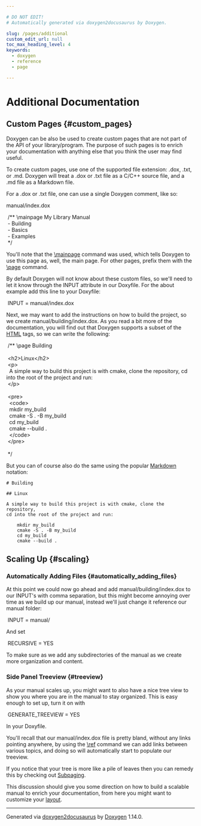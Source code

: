 ```yaml
---

# DO NOT EDIT!
# Automatically generated via doxygen2docusaurus by Doxygen.

slug: /pages/additional
custom_edit_url: null
toc_max_heading_level: 4
keywords:
  - doxygen
  - reference
  - page

---
```


<div class="doxyPage">

# Additional Documentation




## Custom Pages {#custom_pages}


<p>Doxygen can be also be used to create custom pages that are not part of the API of your library/program. The purpose of such pages is to enrich your documentation with anything else that you think the user may find useful.</p>


<p>To create custom pages, use one of the supported file extension: <span class="doxyComputerOutput">.dox</span>, <span class="doxyComputerOutput">.txt</span>, or <span class="doxyComputerOutput">.md</span>. Doxygen will treat a .dox or .txt file as a C/C++ source file, and a .md file as a Markdown file.</p>


<p>For a .dox or .txt file, one can use a single Doxygen comment, like so:</p>


<p><span class="doxyComputerOutput">manual/index.dox</span></p>


<div class="doxyProgramListing">

<div class="doxyCodeLine"><span class="doxyNoLineNumber">&nbsp;</span><span class="doxyLineContent"><span class="doxyHighlightComment">/** \mainpage My Library Manual</span></span></div>
<div class="doxyCodeLine"><span class="doxyNoLineNumber">&nbsp;</span><span class="doxyLineContent"><span class="doxyHighlightComment">- Building</span></span></div>
<div class="doxyCodeLine"><span class="doxyNoLineNumber">&nbsp;</span><span class="doxyLineContent"><span class="doxyHighlightComment">- Basics</span></span></div>
<div class="doxyCodeLine"><span class="doxyNoLineNumber">&nbsp;</span><span class="doxyLineContent"><span class="doxyHighlightComment">- Examples</span></span></div>
<div class="doxyCodeLine"><span class="doxyNoLineNumber">&nbsp;</span><span class="doxyLineContent"><span class="doxyHighlightComment">*/</span></span></div>

</div>


<p>You'll note that the <a href="/web-doxygen/docs/pages/commands/#cmdmainpage">\mainpage</a> command was used, which tells Doxygen to use this page as, well, the main page. For other pages, prefix them with the <a href="/web-doxygen/docs/pages/commands/#cmdpage">\page</a> command.</p>


<p>By default Doxygen will not know about these custom files, so we'll need to let it know through the <span class="doxyComputerOutput">INPUT</span> attribute in our Doxyfile. For the about example add this line to your Doxyfile:</p>


<div class="doxyProgramListing">

<div class="doxyCodeLine"><span class="doxyNoLineNumber">&nbsp;</span><span class="doxyLineContent"><span class="doxyHighlight">INPUT  = manual/index.dox</span></span></div>

</div>


<p>Next, we may want to add the instructions on how to build the project, so we create <span class="doxyComputerOutput">manual/building/index.dox</span>. As you read a bit more of the documentation, you will find out that Doxygen supports a subset of the <a href="/web-doxygen/docs/pages/htmlcmds">HTML</a> tags, so we can write the following:</p>


<div class="doxyProgramListing">

<div class="doxyCodeLine"><span class="doxyNoLineNumber">&nbsp;</span><span class="doxyLineContent"><span class="doxyHighlightComment">/** \page Building</span></span></div>
<div class="doxyCodeLine"><span class="doxyNoLineNumber">&nbsp;</span></div>
<div class="doxyCodeLine"><span class="doxyNoLineNumber">&nbsp;</span><span class="doxyLineContent"><span class="doxyHighlightComment">&lt;h2&gt;Linux&lt;/h2&gt;</span></span></div>
<div class="doxyCodeLine"><span class="doxyNoLineNumber">&nbsp;</span><span class="doxyLineContent"><span class="doxyHighlightComment">&lt;p&gt;</span></span></div>
<div class="doxyCodeLine"><span class="doxyNoLineNumber">&nbsp;</span><span class="doxyLineContent"><span class="doxyHighlightComment">  A simple way to build this project is with cmake, clone the repository, cd into the root of the project and run:</span></span></div>
<div class="doxyCodeLine"><span class="doxyNoLineNumber">&nbsp;</span><span class="doxyLineContent"><span class="doxyHighlightComment">&lt;/p&gt;</span></span></div>
<div class="doxyCodeLine"><span class="doxyNoLineNumber">&nbsp;</span></div>
<div class="doxyCodeLine"><span class="doxyNoLineNumber">&nbsp;</span><span class="doxyLineContent"><span class="doxyHighlightComment">&lt;pre&gt;</span></span></div>
<div class="doxyCodeLine"><span class="doxyNoLineNumber">&nbsp;</span><span class="doxyLineContent"><span class="doxyHighlightComment">  &lt;code&gt;</span></span></div>
<div class="doxyCodeLine"><span class="doxyNoLineNumber">&nbsp;</span><span class="doxyLineContent"><span class="doxyHighlightComment">    mkdir my_build</span></span></div>
<div class="doxyCodeLine"><span class="doxyNoLineNumber">&nbsp;</span><span class="doxyLineContent"><span class="doxyHighlightComment">    cmake -S . -B my_build</span></span></div>
<div class="doxyCodeLine"><span class="doxyNoLineNumber">&nbsp;</span><span class="doxyLineContent"><span class="doxyHighlightComment">    cd my_build</span></span></div>
<div class="doxyCodeLine"><span class="doxyNoLineNumber">&nbsp;</span><span class="doxyLineContent"><span class="doxyHighlightComment">    cmake --build .</span></span></div>
<div class="doxyCodeLine"><span class="doxyNoLineNumber">&nbsp;</span><span class="doxyLineContent"><span class="doxyHighlightComment">  &lt;/code&gt;</span></span></div>
<div class="doxyCodeLine"><span class="doxyNoLineNumber">&nbsp;</span><span class="doxyLineContent"><span class="doxyHighlightComment">&lt;/pre&gt;</span></span></div>
<div class="doxyCodeLine"><span class="doxyNoLineNumber">&nbsp;</span></div>
<div class="doxyCodeLine"><span class="doxyNoLineNumber">&nbsp;</span><span class="doxyLineContent"><span class="doxyHighlightComment">*/</span></span></div>

</div>


<p>But you can of course also do the same using the popular <a href="/web-doxygen/docs/pages/markdown">Markdown</a> notation:</p>



<pre><code># Building

## Linux

A simple way to build this project is with cmake, clone the repository,
cd into the root of the project and run:

    mkdir my_build
    cmake -S . -B my_build
    cd my_build
    cmake --build .
</code></pre>


## Scaling Up {#scaling}


### Automatically Adding Files {#automatically_adding_files}


<p>At this point we could now go ahead and add <span class="doxyComputerOutput">manual/building/index.dox</span> to our INPUT's with comma separation, but this might become annoying over time as we build up our manual, instead we'll just change it reference our manual folder:</p>


<div class="doxyProgramListing">

<div class="doxyCodeLine"><span class="doxyNoLineNumber">&nbsp;</span><span class="doxyLineContent"><span class="doxyHighlight">INPUT                  = manual/</span></span></div>

</div>


<p>And set</p>


<div class="doxyProgramListing">

<div class="doxyCodeLine"><span class="doxyNoLineNumber">&nbsp;</span><span class="doxyLineContent"><span class="doxyHighlight">RECURSIVE              = YES</span></span></div>

</div>


<p>To make sure as we add any subdirectories of the manual as we create more organization and content.</p>


### Side Panel Treeview {#treeview}


<p>As your manual scales up, you might want to also have a nice tree view to show you where you are in the manual to stay organized. This is easy enough to set up, turn it on with</p>


<div class="doxyProgramListing">

<div class="doxyCodeLine"><span class="doxyNoLineNumber">&nbsp;</span><span class="doxyLineContent"><span class="doxyHighlight">GENERATE_TREEVIEW      = YES</span></span></div>

</div>


<p>In your <span class="doxyComputerOutput">Doxyfile</span>.</p>


<p>You'll recall that our <span class="doxyComputerOutput">manual/index.dox</span> file is pretty bland, without any links pointing anywhere, by using the <a href="/web-doxygen/docs/pages/commands/#cmdref">\ref</a> command we can add links between various topics, and doing so will automatically start to populate our treeview.</p>


<p>If you notice that your tree is more like a pile of leaves then you can remedy this by checking out <a href="/web-doxygen/docs/pages/grouping/#subpaging">Subpaging</a>.</p>


<p>This discussion should give you some direction on how to build a scalable manual to enrich your documentation, from here you might want to customize your <a href="/web-doxygen/docs/pages/customize/#layout">layout</a>.</p>


<hr/>

<p class="doxyGeneratedBy">Generated via <a href="https://github.com/xpack/doxygen2docusaurus">doxygen2docusaurus</a> by <a href="https://www.doxygen.nl">Doxygen</a> 1.14.0.</p>

</div>
